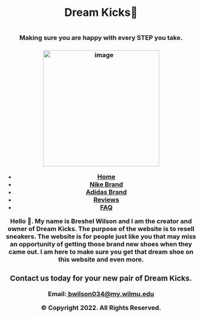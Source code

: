  <html lang= 'en'>
   <!--
      Student Name: Breshel Wilson
      File Name: index.html
      Date:03/20/2022
   -->
  <head>
  
   <meta charset="utf-8">
   <!--meta viewport tag-->
   <meta name="viewport" content="width=device-width, initial-scale=1.0"> 
   <link rel='stylesheet' href='stylesheet.css'>
   
 </head>
 <body>

 <header>
   <h1> Dream Kicks👟<h1> 
   <h3>Making sure you are happy with every STEP you take.<h3>
   <img width="303" alt="image" src="https://user-images.githubusercontent.com/101943680/160324441-318b7e53-61c8-41ef-af63-20547cb72ad1.png">
 

 <nav>
   <ul class="topnav">
   <li><a class="active" href="home">Home</a></li>
   <li><a href="nike brand"(nike.md)> Nike Brand</a></li>
   <li><a href="adidas brand"> Adidas Brand</a></li>
   <li><a href="reviews"> Reviews</a></li>
   <li><a href="faq"> FAQ</a></li>
   </ul>
 </nav>

  Hello 👋. My name is Breshel Wilson and I am the creator and owner of Dream Kicks. The purpose of the website is to resell sneakers. 
     The website is for people just like you that may miss an opportunity of getting those brand new shoes when they came out. I am here to make sure you get that dream shoe on this
  website and even more.

 <main>
   
 </main>

 <footer>
   <h3>Contact us today for your new pair of Dream Kicks.</h3>
   <p>Email:<a href= 'mailto:bwilson034@my.wilmu.edu'> bwilson034@my.wilmu.edu</a></p>
   <p>&copy; Copyright 2022. All Rights Reserved.</p>
 </footer>
    

